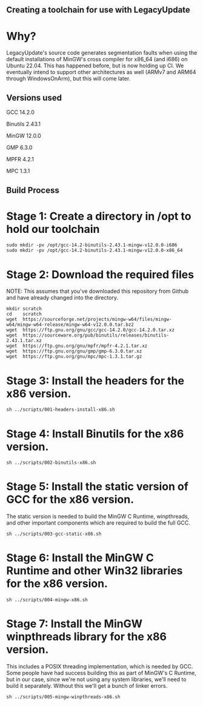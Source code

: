 ## Creating a toolchain for use with LegacyUpdate

# Why?

LegacyUpdate's source code generates segmentation faults when using the default
installations of MinGW's cross compiler for x86_64 (and i686) on Ubuntu 22.04.
This has happened before, but is now holding up CI. We eventually intend to
support other architectures as well (ARMv7 and ARM64 through WindowsOnArm), but
this will come later.

## Versions used

GCC 14.2.0

Binutils 2.43.1

MinGW 12.0.0

GMP 6.3.0

MPFR 4.2.1

MPC 1.3.1

## Build Process

# Stage 1: Create a directory in /opt to hold our toolchain

```
sudo mkdir -pv /opt/gcc-14.2-binutils-2.43.1-mingw-v12.0.0-i686
sudo mkdir -pv /opt/gcc-14.2-binutils-2.43.1-mingw-v12.0.0-x86_64
```

# Stage 2: Download the required files

NOTE: This assumes that you've downloaded this repository from Github and have
already changed into the directory.

```
mkdir scratch
cd    scratch
wget  https://sourceforge.net/projects/mingw-w64/files/mingw-w64/mingw-w64-release/mingw-w64-v12.0.0.tar.bz2
wget  https://ftp.gnu.org/gnu/gcc/gcc-14.2.0/gcc-14.2.0.tar.xz
wget  https://sourceware.org/pub/binutils/releases/binutils-2.43.1.tar.xz
wget  https://ftp.gnu.org/gnu/mpfr/mpfr-4.2.1.tar.xz
wget  https://ftp.gnu.org/gnu/gmp/gmp-6.3.0.tar.xz
wget  https://ftp.gnu.org/gnu/mpc/mpc-1.3.1.tar.gz
```

# Stage 3: Install the headers for the x86 version.

```
sh ../scripts/001-headers-install-x86.sh
```

# Stage 4: Install Binutils for the x86 version.

```
sh ../scripts/002-binutils-x86.sh
```

# Stage 5: Install the static version of GCC for the x86 version.

The static version is needed to build the MinGW C Runtime, winpthreads, and
other important components which are required to build the full GCC.

```
sh ../scripts/003-gcc-static-x86.sh
```

# Stage 6: Install the MinGW C Runtime and other Win32 libraries for the x86 version.

```
sh ../scripts/004-mingw-x86.sh
```

# Stage 7: Install the MinGW winpthreads library for the x86 version.

This includes a POSIX threading implementation, which is needed by GCC. Some
people have had success building this as part of MinGW's C Runtime, but in our
case, since we're not using any system libraries, we'll need to build it
separately. Without this we'll get a bunch of linker errors.

```
sh ../scripts/005-mingw-winpthreads-x86.sh
```
